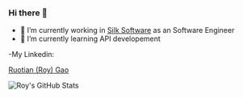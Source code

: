### Hi there 👋

- 🔭 I’m currently working in [Silk Software](https://www.silksoftware.com/) as an Software Engineer
- 🌱 I’m currently learning API developement

-My Linkedin: <div class="badge-base LI-profile-badge" data-locale="en_US" data-size="medium" data-theme="light" data-type="VERTICAL" data-vanity="ruotian-gao" data-version="v1"><a class="badge-base__link LI-simple-link" href="https://www.linkedin.com/in/ruotian-gao?trk=profile-badge">Ruotian (Roy) Gao</a></div>
              
![Roy's GitHub Stats](https://github-readme-stats.vercel.app/api?username=RoyGRT)

<!--
**RoyGRT/RoyGRT** is a ✨ _special_ ✨ repository because its `README.md` (this file) appears on your GitHub profile.

Here are some ideas to get you started:



-->
